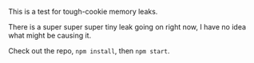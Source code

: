 This is a test for tough-cookie memory leaks.

There is a super super super tiny leak going on right now, I have no idea what might be causing it.

Check out the repo, `npm install`, then `npm start`.